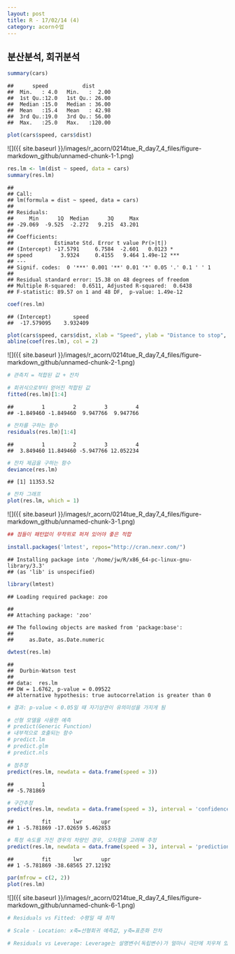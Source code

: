 ```yaml
---
layout: post
title: R - 17/02/14 (4)
category: acorn수업
---
```


## 분산분석, 회귀분석


``` r
summary(cars)
```

    ##      speed           dist       
    ##  Min.   : 4.0   Min.   :  2.00  
    ##  1st Qu.:12.0   1st Qu.: 26.00  
    ##  Median :15.0   Median : 36.00  
    ##  Mean   :15.4   Mean   : 42.98  
    ##  3rd Qu.:19.0   3rd Qu.: 56.00  
    ##  Max.   :25.0   Max.   :120.00

``` r
plot(cars$speed, cars$dist)
```

![]({{ site.baseurl }}/images/r_acorn/0214tue_R_day7_4_files/figure-markdown_github/unnamed-chunk-1-1.png)

``` r
res.lm <- lm(dist ~ speed, data = cars)
summary(res.lm)
```

    ## 
    ## Call:
    ## lm(formula = dist ~ speed, data = cars)
    ## 
    ## Residuals:
    ##     Min      1Q  Median      3Q     Max 
    ## -29.069  -9.525  -2.272   9.215  43.201 
    ## 
    ## Coefficients:
    ##             Estimate Std. Error t value Pr(>|t|)    
    ## (Intercept) -17.5791     6.7584  -2.601   0.0123 *  
    ## speed         3.9324     0.4155   9.464 1.49e-12 ***
    ## ---
    ## Signif. codes:  0 '***' 0.001 '**' 0.01 '*' 0.05 '.' 0.1 ' ' 1
    ## 
    ## Residual standard error: 15.38 on 48 degrees of freedom
    ## Multiple R-squared:  0.6511, Adjusted R-squared:  0.6438 
    ## F-statistic: 89.57 on 1 and 48 DF,  p-value: 1.49e-12

``` r
coef(res.lm)
```

    ## (Intercept)       speed 
    ##  -17.579095    3.932409

``` r
plot(cars$speed, cars$dist, xlab = "Speed", ylab = "Distance to stop", xlim = c(0, 30), ylim = c(0, 125))
abline(coef(res.lm), col = 2)
```

![]({{ site.baseurl }}/images/r_acorn/0214tue_R_day7_4_files/figure-markdown_github/unnamed-chunk-2-1.png)

``` r
# 관측치 = 적합된 값 + 잔차

# 회귀식으로부터 얻어진 적합된 값
fitted(res.lm)[1:4]
```

    ##         1         2         3         4 
    ## -1.849460 -1.849460  9.947766  9.947766

``` r
# 잔차를 구하는 함수
residuals(res.lm)[1:4]
```

    ##         1         2         3         4 
    ##  3.849460 11.849460 -5.947766 12.052234

``` r
# 잔차 제곱을 구하는 함수
deviance(res.lm)
```

    ## [1] 11353.52

``` r
# 잔차 그래프
plot(res.lm, which = 1)
```

![]({{ site.baseurl }}/images/r_acorn/0214tue_R_day7_4_files/figure-markdown_github/unnamed-chunk-3-1.png)

``` r
## 점들이 패턴없이 무작위로 퍼져 있어야 좋은 적합
```

``` r
install.packages('lmtest', repos="http://cran.nexr.com/")
```

    ## Installing package into '/home/jw/R/x86_64-pc-linux-gnu-library/3.3'
    ## (as 'lib' is unspecified)

``` r
library(lmtest)
```

    ## Loading required package: zoo

    ## 
    ## Attaching package: 'zoo'

    ## The following objects are masked from 'package:base':
    ## 
    ##     as.Date, as.Date.numeric

``` r
dwtest(res.lm)
```

    ## 
    ##  Durbin-Watson test
    ## 
    ## data:  res.lm
    ## DW = 1.6762, p-value = 0.09522
    ## alternative hypothesis: true autocorrelation is greater than 0

``` r
# 결과: p-value < 0.05일 때 자기상관이 유의미성을 가지게 됨
```

``` r
# 선형 모델을 사용한 예측
# predict(Generic Function)
# 내부적으로 호출되는 함수
# predict.lm
# predict.glm
# predict.nls

# 점추정
predict(res.lm, newdata = data.frame(speed = 3))
```

    ##         1 
    ## -5.781869

``` r
# 구간추정
predict(res.lm, newdata = data.frame(speed = 3), interval = 'confidence')
```

    ##         fit       lwr      upr
    ## 1 -5.781869 -17.02659 5.462853

``` r
# 특정 속도를 가진 경우의 차량인 경우, 오차항을 고려해 추정
predict(res.lm, newdata = data.frame(speed = 3), interval = 'prediction')
```

    ##         fit       lwr      upr
    ## 1 -5.781869 -38.68565 27.12192

``` r
par(mfrow = c(2, 2))
plot(res.lm)
```

![]({{ site.baseurl }}/images/r_acorn/0214tue_R_day7_4_files/figure-markdown_github/unnamed-chunk-6-1.png)

``` r
# Residuals vs Fitted: 수평일 때 최적

# Scale - Location: x축=선형회귀 예측값, y축=표준화 잔차

# Residuals vs Leverage: Leverage는 설명변수(독립변수)가 얼마나 극단에 치우쳐 있는가를 보여줌
```
